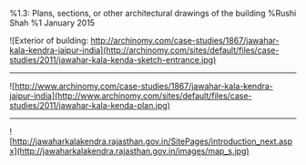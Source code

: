 %1.3: Plans, sections, or other architectural drawings of the building
%Rushi Shah
%1 January 2015

![Exterior of building: http://archinomy.com/case-studies/1867/jawahar-kala-kendra-jaipur-india](http://archinomy.com/sites/default/files/case-studies/2011/jawahar-kala-kenda-sketch-entrance.jpg)

<hr>

![http://www.archinomy.com/case-studies/1867/jawahar-kala-kendra-jaipur-india](http://www.archinomy.com/sites/default/files/case-studies/2011/jawahar-kala-kenda-plan.jpg)

<hr>

![http://jawaharkalakendra.rajasthan.gov.in/SitePages/introduction_next.aspx](http://jawaharkalakendra.rajasthan.gov.in/images/map_s.jpg)

